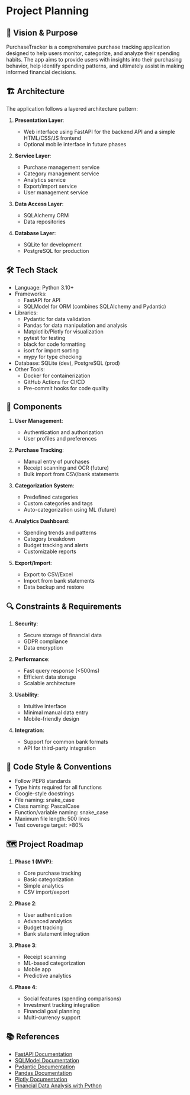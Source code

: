 # Project Planning

## 🚀 Vision & Purpose
PurchaseTracker is a comprehensive purchase tracking application designed to help users monitor, categorize, and analyze their spending habits. The app aims to provide users with insights into their purchasing behavior, help identify spending patterns, and ultimately assist in making informed financial decisions.

## 🏗️ Architecture
The application follows a layered architecture pattern:

1. **Presentation Layer**: 
   - Web interface using FastAPI for the backend API and a simple HTML/CSS/JS frontend
   - Optional mobile interface in future phases

2. **Service Layer**:
   - Purchase management service
   - Category management service
   - Analytics service
   - Export/import service
   - User management service

3. **Data Access Layer**:
   - SQLAlchemy ORM
   - Data repositories

4. **Database Layer**:
   - SQLite for development
   - PostgreSQL for production

## 🛠️ Tech Stack
- Language: Python 3.10+
- Frameworks:
  - FastAPI for API
  - SQLModel for ORM (combines SQLAlchemy and Pydantic)
- Libraries:
  - Pydantic for data validation
  - Pandas for data manipulation and analysis
  - Matplotlib/Plotly for visualization
  - pytest for testing
  - black for code formatting
  - isort for import sorting
  - mypy for type checking
- Database: SQLite (dev), PostgreSQL (prod)
- Other Tools:
  - Docker for containerization
  - GitHub Actions for CI/CD
  - Pre-commit hooks for code quality

## 🧩 Components
1. **User Management**:
   - Authentication and authorization
   - User profiles and preferences

2. **Purchase Tracking**:
   - Manual entry of purchases
   - Receipt scanning and OCR (future)
   - Bulk import from CSV/bank statements

3. **Categorization System**:
   - Predefined categories
   - Custom categories and tags
   - Auto-categorization using ML (future)

4. **Analytics Dashboard**:
   - Spending trends and patterns
   - Category breakdown
   - Budget tracking and alerts
   - Customizable reports

5. **Export/Import**:
   - Export to CSV/Excel
   - Import from bank statements
   - Data backup and restore

## 🔍 Constraints & Requirements
1. **Security**:
   - Secure storage of financial data
   - GDPR compliance
   - Data encryption

2. **Performance**:
   - Fast query response (<500ms)
   - Efficient data storage
   - Scalable architecture

3. **Usability**:
   - Intuitive interface
   - Minimal manual data entry
   - Mobile-friendly design

4. **Integration**:
   - Support for common bank formats
   - API for third-party integration

## 📏 Code Style & Conventions
- Follow PEP8 standards
- Type hints required for all functions
- Google-style docstrings
- File naming: snake_case
- Class naming: PascalCase
- Function/variable naming: snake_case
- Maximum file length: 500 lines
- Test coverage target: >80%

## 🗺️ Project Roadmap
1. **Phase 1 (MVP)**: 
   - Core purchase tracking
   - Basic categorization
   - Simple analytics
   - CSV import/export

2. **Phase 2**:
   - User authentication
   - Advanced analytics
   - Budget tracking
   - Bank statement integration

3. **Phase 3**:
   - Receipt scanning
   - ML-based categorization
   - Mobile app
   - Predictive analytics

4. **Phase 4**:
   - Social features (spending comparisons)
   - Investment tracking integration
   - Financial goal planning
   - Multi-currency support

## 📚 References
- [FastAPI Documentation](https://fastapi.tiangolo.com/)
- [SQLModel Documentation](https://sqlmodel.tiangolo.com/)
- [Pydantic Documentation](https://pydantic-docs.helpmanual.io/)
- [Pandas Documentation](https://pandas.pydata.org/docs/)
- [Plotly Documentation](https://plotly.com/python/)
- [Financial Data Analysis with Python](https://www.packtpub.com/product/financial-data-analysis-with-python/9781803247915)
